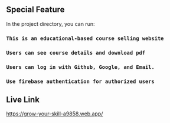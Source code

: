 ## Special Feature

In the project directory, you can run:

### `This is an educational-based course selling website`
### `Users can see course details and download pdf`
### `Users can log in with Github, Google, and Email.`
### `Use firebase authentication for authorized users`

## Live Link
https://grow-your-skill-a9858.web.app/